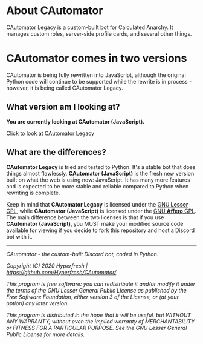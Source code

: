 # About CAutomator
CAutomator Legacy is a custom-built bot for Calculated Anarchy. It manages custom roles, server-side profile cards, and several other things.

# CAutomator comes in two versions
CAutomator is being fully rewritten into JavaScript, although the original Python code will continue to be supported while the rewrite is in process - however, it is being called CAutomator Legacy.

## What version am I looking at?
**You are currently looking at CAutomator (JavaScript).**

[Click to look at CAutomator Legacy](htttps://github.com/Hyperfresh/CAutomator-Legacy)

## What are the differences?
**CAutomator Legacy** is tried and tested to Python. It's a stable bot that does things almost flawlessly.
**CAutomator (JavaScript)** is the fresh new version built on what the web is using now: JavaScript. It has many more features and is expected to be more stable and reliable compared to Python when rewriting is complete.

Keep in mind that **CAutomator Legacy** is licensed under the [GNU **Lesser** GPL](https://www.gnu.org/licenses/lgpl-3.0.html), while **CAutomator (JavaScript)** is licensed under the [GNU **Affero** GPL](https://www.gnu.org/licenses/agpl-3.0.html). The main difference between the two licenses is that if you use **CAutomator (JavaScript)**, you MUST make your modified source code available for viewing if you decide to fork this repository and host a Discord bot with it.

---

*CAutomator - the custom-built Discord bot, coded in Python.*

*Copyright (C) 2020 Hyperfresh | https://github.com/Hyperfresh/CAutomator/*

*This program is free software: you can redistribute it and/or modify
it under the terms of the GNU Lesser General Public License as published by
the Free Software Foundation, either version 3 of the License, or
(at your option) any later version.*

*This program is distributed in the hope that it will be useful,
but WITHOUT ANY WARRANTY; without even the implied warranty of
MERCHANTABILITY or FITNESS FOR A PARTICULAR PURPOSE.  See the
GNU Lesser General Public License for more details.*

